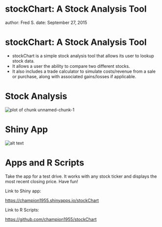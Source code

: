 stockChart: A Stock Analysis Tool
========================================================
author: Fred S.
date: September 27, 2015

stockChart: A Stock Analysis Tool
========================================================

- stockChart is a simple stock analysis tool that allows its user to lookup stock data.
- It allows a user the ability to compare two different stocks.
- It also includes a trade calculator to simulate costs/revenue from a sale or purchase, along with associated gains/losses if applicable.

Stock Analysis
========================================================
![plot of chunk unnamed-chunk-1](stockChart-figure/unnamed-chunk-1-1.png) 

Shiny App 
========================================================
![alt text](stockChart.bmp)

Apps and R Scripts
========================================================
Take the app for a test drive. It works with any stock ticker and displays the most recent closing price. Have fun!

Link to Shiny app:

https://champion1955.shinyapps.io/stockChart

Link to R Scripts: 

https://github.com/champion1955/stockChart
